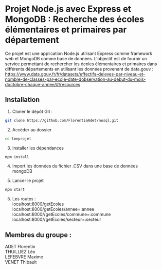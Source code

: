 # Projet Node.js avec Express et MongoDB : Recherche des écoles élémentaires et primaires par département

Ce projet est une application Node.js utilisant Express comme framework web et MongoDB comme base de données.
L'objectif est de fournir un service permettant de rechercher les écoles élémentaires et primaires dans différents départements en utilisant les données provenant de data.gouv : https://www.data.gouv.fr/fr/datasets/effectifs-deleves-par-niveau-et-nombre-de-classes-par-ecole-date-dobservation-au-debut-du-mois-doctobre-chaque-annee/#/resources

## Installation

1. Cloner le dépôt Git :
```bash
git clone https://github.com/FlorentinAdet/nosql.git
```

2. Accèder au dossier
```bash
cd tonprojet
```

3. Installer les dépendances
```bash
npm install
```
4. Import les données du fichier .CSV dans une base de données mongoDB
   
5. Lancer le projet
```bash
npm start
```

5. Les routes :   
localhost:8000/getEcoles  
localhost:8000/getEcoles/annee=:annee  
localhost:8000//getEcoles/commune=:commune  
localhost:8000//getEcoles/secteur=:secteur  

## Membres du groupe :
ADET Florentin  
THUILLIEZ Léo  
LEFEBVRE Maxime  
VENET Thibault  
 
